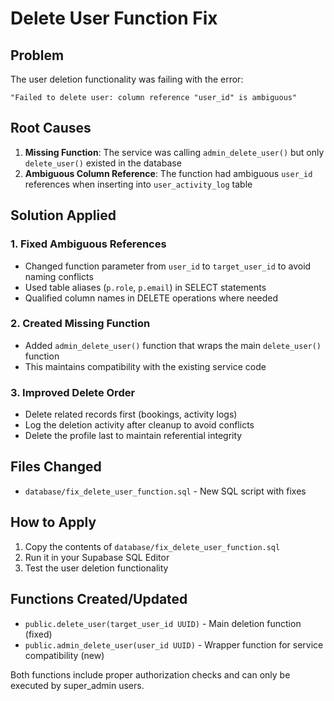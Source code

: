 # Delete User Function Fix

## Problem

The user deletion functionality was failing with the error:

```
"Failed to delete user: column reference "user_id" is ambiguous"
```

## Root Causes

1. **Missing Function**: The service was calling `admin_delete_user()` but only `delete_user()` existed in the database
2. **Ambiguous Column Reference**: The function had ambiguous `user_id` references when inserting into `user_activity_log` table

## Solution Applied

### 1. Fixed Ambiguous References

- Changed function parameter from `user_id` to `target_user_id` to avoid naming conflicts
- Used table aliases (`p.role`, `p.email`) in SELECT statements
- Qualified column names in DELETE operations where needed

### 2. Created Missing Function

- Added `admin_delete_user()` function that wraps the main `delete_user()` function
- This maintains compatibility with the existing service code

### 3. Improved Delete Order

- Delete related records first (bookings, activity logs)
- Log the deletion activity after cleanup to avoid conflicts
- Delete the profile last to maintain referential integrity

## Files Changed

- `database/fix_delete_user_function.sql` - New SQL script with fixes

## How to Apply

1. Copy the contents of `database/fix_delete_user_function.sql`
2. Run it in your Supabase SQL Editor
3. Test the user deletion functionality

## Functions Created/Updated

- `public.delete_user(target_user_id UUID)` - Main deletion function (fixed)
- `public.admin_delete_user(user_id UUID)` - Wrapper function for service compatibility (new)

Both functions include proper authorization checks and can only be executed by super_admin users.
